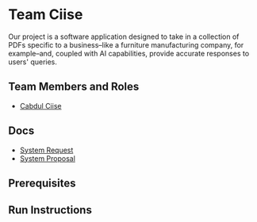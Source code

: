 # Team Ciise

Our project is a software application designed to take in a collection of PDFs specific to a business–like a furniture manufacturing company, for example–and, coupled with AI capabilities, provide accurate responses to users' queries. 

## Team Members and Roles

* [Cabdul Ciise](https://cabdulciise.github.io/CIS641-HW2-Ciise/)

## Docs
* [System Request](docs/SystemRequest.md)
* [System Proposal](docs/SystemProposal.md)

## Prerequisites

## Run Instructions
